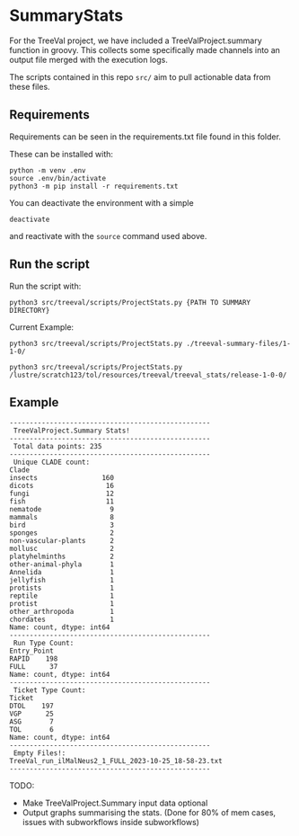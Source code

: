 # SummaryStats

For the TreeVal project, we have included a TreeValProject.summary function in groovy. This collects some specifically made channels into an output file merged with the execution logs.

The scripts contained in this repo `src/` aim to pull actionable data from these files.

## Requirements

Requirements can be seen in the requirements.txt file found in this folder.

These can be installed with:

```
python -m venv .env
source .env/bin/activate
python3 -m pip install -r requirements.txt
```

You can deactivate the environment with a simple

```
deactivate
```

and reactivate with the `source` command used above.

## Run the script

Run the script with:

```
python3 src/treeval/scripts/ProjectStats.py {PATH TO SUMMARY DIRECTORY}
```

Current Example:

```
python3 src/treeval/scripts/ProjectStats.py ./treeval-summary-files/1-1-0/

python3 src/treeval/scripts/ProjectStats.py /lustre/scratch123/tol/resources/treeval/treeval_stats/release-1-0-0/
```

## Example

```
--------------------------------------------------
 TreeValProject.Summary Stats!
--------------------------------------------------
 Total data points: 235
--------------------------------------------------
 Unique CLADE count:
Clade
insects                160
dicots                  16
fungi                   12
fish                    11
nematode                 9
mammals                  8
bird                     3
sponges                  2
non-vascular-plants      2
mollusc                  2
platyhelminths           2
other-animal-phyla       1
Annelida                 1
jellyfish                1
protists                 1
reptile                  1
protist                  1
other_arthropoda         1
chordates                1
Name: count, dtype: int64
--------------------------------------------------
 Run Type Count:
Entry_Point
RAPID    198
FULL      37
Name: count, dtype: int64
--------------------------------------------------
 Ticket Type Count:
Ticket
DTOL    197
VGP      25
ASG       7
TOL       6
Name: count, dtype: int64
--------------------------------------------------
 Empty Files!:
TreeVal_run_ilMalNeus2_1_FULL_2023-10-25_18-58-23.txt
--------------------------------------------------
```

TODO:

- Make TreeValProject.Summary input data optional
- Output graphs summarising the stats. (Done for 80% of mem cases, issues with subworkflows inside subworkflows)
